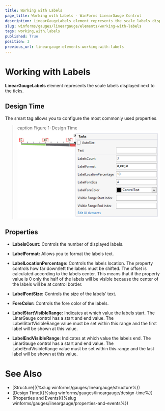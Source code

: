 ```yaml
---
title: Working with Labels
page_title: Working with Labels - WinForms LinearGauge Control
description: LinearGaugeLabels element represents the scale labels displayed next to the ticks.
slug: winforms/gauges/lineargauge/elements/working-with-labels
tags: working,with,labels
published: True
position: 3
previous_url: lineargauge-elements-working-with-labels
---
```


# Working with Labels

__LinearGaugeLabels__ element represents the scale labels displayed next to the ticks.

## Design Time

The smart tag allows you to configure the most commonly used properties.

>caption Figure 1: Design Time
![lineargauge-elements-working-with-labels 001](images/lineargauge-elements-working-with-labels001.png)

## Properties

* __LabelsCount:__ Controls the number of displayed labels.

* __LabelFormat:__ Allows you to format the labels text.

* __LabelLocationPercentage:__ Controls the labels location. The property controls how far down/left the labels must be shifted. The offset is calculated according to the labels center. This means that if the property value is 0 only the half of the labels will be visible because the center of the labels will be at control border.

* __LabelFontSize:__ Controls the size of the labels' text.

* __ForeColor:__ Controls the fore color of the labels.

* __LabelStartVisibleRange:__ Indicates at which value the labels start. The LinarGauge control has a start and end value. The LabelStartVisibleRange value must be set within this range and the first label will be shown at this value.

* __LabelEndVisibleRange:__ Indicates at which value the labels end. The LinarGauge control has a start and end value. The LabelEndVisibleRange value must be set within this range and the last label will be shown at this value.

# See Also

* [Structure]({%slug winforms/gauges/lineargauge/structure%})
* [Design Time]({%slug winforms/gauges/lineargauge/design-time%})
* [Properties and Events]({%slug winforms/gauges/lineargauge/properties-and-events%})
